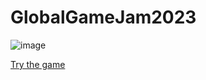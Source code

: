 # GlobalGameJam2023

![image](https://github.com/ObNitram/GlobalGameJam2023/assets/71822666/628a5fde-91ac-4e72-b195-c4bd6ccd6146)


[Try the game](https://obnitram.github.io/projet/unity/GGJ2023)

